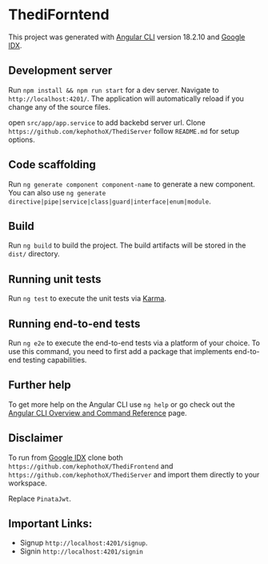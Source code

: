 # ThediForntend

This project was generated with [Angular CLI](https://github.com/angular/angular-cli) version 18.2.10 and [Google IDX](https://idx.google.com/import).

## Development server

Run `npm install && npm run start` for a dev server. Navigate to `http://localhost:4201/`. The application will automatically reload if you change any of the source files.

open `src/app/app.service` to add backebd server url. Clone `https://github.com/kephothoX/ThediServer` follow `README.md` for setup options.

## Code scaffolding

Run `ng generate component component-name` to generate a new component. You can also use `ng generate directive|pipe|service|class|guard|interface|enum|module`.

## Build

Run `ng build` to build the project. The build artifacts will be stored in the `dist/` directory.

## Running unit tests

Run `ng test` to execute the unit tests via [Karma](https://karma-runner.github.io).

## Running end-to-end tests

Run `ng e2e` to execute the end-to-end tests via a platform of your choice. To use this command, you need to first add a package that implements end-to-end testing capabilities.

## Further help

To get more help on the Angular CLI use `ng help` or go check out the [Angular CLI Overview and Command Reference](https://angular.dev/tools/cli) page.

## Disclaimer 
To run from [Google IDX](https://idx.google.com/import) clone both `https://github.com/kephothoX/ThediFrontend` and `https://github.com/kephothoX/ThediServer` and import them directly to your workspace.

Replace `PinataJwt`.

## Important Links:
- Signup `http://localhost:4201/signup`.
- Signin `http://localhost:4201/signin`
  

